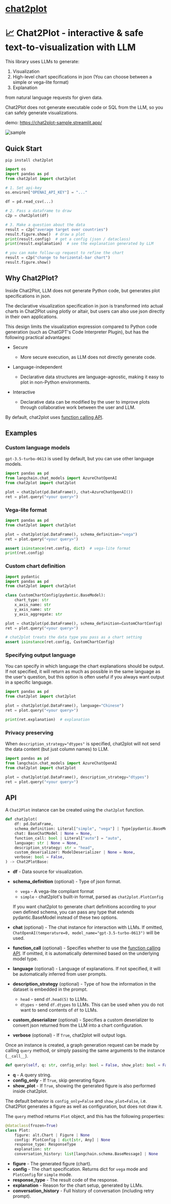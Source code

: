 # [chat2plot](https://github.com/nyanp/chat2plot)

# 📈 Chat2Plot - interactive & safe text-to-visualization with LLM

This library uses LLMs to generate:

1. Visualization 
2. High-level chart specifications in json (You can choose between a simple or vega-lite format)
3. Explanation

from natural language requests for given data.

Chat2Plot does not generate executable code or SQL from the LLM, 
so you can safely generate visualizations.

demo: https://chat2plot-sample.streamlit.app/

![sample](sample.png)

## Quick Start

```shell
pip install chat2plot
```

```Python
import os
import pandas as pd
from chat2plot import chat2plot

# 1. Set api-key
os.environ["OPENAI_API_KEY"] = "..."

df = pd.read_csv(...)

# 2. Pass a dataframe to draw
c2p = chat2plot(df)

# 3. Make a question about the data
result = c2p("average target over countries")
result.figure.show()  # draw a plot
print(result.config)  # get a config (json / dataclass)
print(result.explanation)  # see the explanation generated by LLM

# you can make follow-up request to refine the chart
result = c2p("change to horizontal-bar chart")
result.figure.show()
```

## Why Chat2Plot?

Inside Chat2Plot, LLM does not generate Python code,
but generates plot specifications in json.

The declarative visualization specification in json is transformed into actual charts in 
Chat2Plot using plotly or altair, but users can also use json directly in their own applications.

This design limits the visualization expression compared to Python code generation 
(such as ChatGPT's Code Interpreter Plugin), but has the following practical advantages:

- Secure
    - More secure execution, as LLM does not directly generate code.

- Language-independent
    - Declarative data structures are language-agnostic, making it easy to plot in non-Python environments.

- Interactive
    - Declarative data can be modified by the user to improve plots through collaborative work between the user and LLM.

By default, chat2plot uses [function calling API](https://openai.com/blog/function-calling-and-other-api-updates).

## Examples

### Custom language models
`gpt-3.5-turbo-0613` is used by default, but you can use other language models.

```python
import pandas as pd
from langchain.chat_models import AzureChatOpenAI
from chat2plot import chat2plot

plot = chat2plot(pd.DataFrame(), chat=AzureChatOpenAI())
ret = plot.query("<your query>")
```

### Vega-lite format

```python
import pandas as pd
from chat2plot import chat2plot

plot = chat2plot(pd.DataFrame(), schema_definition="vega")
ret = plot.query("<your query>")

assert isinstance(ret.config, dict)  # vega-lite format
print(ret.config)
```

### Custom chart definition

```python
import pydantic
import pandas as pd
from chat2plot import chat2plot

class CustomChartConfig(pydantic.BaseModel):
    chart_type: str
    x_axis_name: str
    y_axis_name: str
    y_axis_aggregate: str

plot = chat2plot(pd.DataFrame(), schema_definition=CustomChartConfig)
ret = plot.query("<your query>")

# chat2plot treats the data type you pass as a chart setting
assert isinstance(ret.config, CustomChartConfig)
```

### Specifying output language
You can specify in which language the chart explanations should be output. 
If not specified, it will return as much as possible in the same language as the user's question, 
but this option is often useful if you always want output in a specific language.

```python
import pandas as pd
from chat2plot import chat2plot

plot = chat2plot(pd.DataFrame(), language="Chinese")
ret = plot.query("<your query>")

print(ret.explanation)  # explanation 
```

### Privacy preserving
When `description_strategy="dtypes"` is specified, chat2plot will not send the data 
content (but just column names) to LLM.

```python
import pandas as pd
from langchain.chat_models import AzureChatOpenAI
from chat2plot import chat2plot

plot = chat2plot(pd.DataFrame(), description_strategy="dtypes")
ret = plot.query("<your query>")
```


## API

A `Chat2Plot` instance can be created using the `chat2plot` function.

```Python
def chat2plot(
    df: pd.DataFrame,
    schema_definition: Literal["simple", "vega"] | Type[pydantic.BaseModel] = "simple",
    chat: BaseChatModel | None = None,
    function_call: bool | Literal["auto"] = "auto",
    language: str | None = None,
    description_strategy: str = "head",
    custom_deserializer: ModelDeserializer | None = None,
    verbose: bool = False,
) -> Chat2PlotBase:
```

- **df** - Data source for visualization.
- **schema_definition** (optional) - Type of json format.
  - `vega` - A vega-lite compliant format
  - `simple` - chat2plot's built-in format, parsed as `chat2plot.PlotConfig`

  If you want chat2plot to generate chart definitions according to your own defined schema, 
  you can pass any type that extends pydantic.BaseModel instead of these two options.
- **chat** (optional) - The chat instance for interaction with LLMs.
  If omitted, `ChatOpenAI(temperature=0, model_name="gpt-3.5-turbo-0613")` will be used.
- **function_call** (optional) - Specifies whether to use the [function calling API](https://openai.com/blog/function-calling-and-other-api-updates).
  If omitted, it is automatically determined based on the underlying model type. 
- **language** (optional) - Language of explanations. If not specified, it will be automatically inferred from user prompts.
- **description_strategy** (optional) - Type of how the information in the dataset is embedded in the prompt.
  - `head` - send `df.head(5)` to LLMs.
  - `dtypes` - send `df.dtypes` to LLMs. This can be used when you do not want to send contents of `df` to LLMs.
- **custom_deserializer** (optional) - Specifies a custom deserializer to convert json returned from the LLM into a chart configuration.
- **verbose** (optional) - If `True`, chat2plot will output logs.


Once an instance is created, a graph generation request can be made 
by calling `query` method, or simply passing the same arguments to the instance (`__call__`).

```Python
def query(self, q: str, config_only: bool = False, show_plot: bool = False) -> Plot:
```
- **q** - A query string.
- **config_only** - If `True`, skip generating figure.
- **show_plot** - If `True`, showing the generated figure is also performed inside chat2plot.

The default behavior is `config_only=False` and `show_plot=False`, 
i.e. Chat2Plot generates a figure as well as configuration, but does not draw it.

The `query` method returns `Plot` object, and this has the following properties:

```Python
@dataclass(frozen=True)
class Plot:
    figure: alt.Chart | Figure | None
    config: PlotConfig | dict[str, Any] | None
    response_type: ResponseType
    explanation: str
    conversation_history: list[langchain.schema.BaseMessage] | None
```

- **figure** - The generated figure (chart).
- **config** - The chart specification. Returns dict for `vega` mode and `PlotConfig` for `simple` mode.
- **response_type** - The result code of the response.
- **explanation** - Reason for the chart setup, generated by LLMs.
- **conversation_history** - Full history of conversation (including retry prompt).
